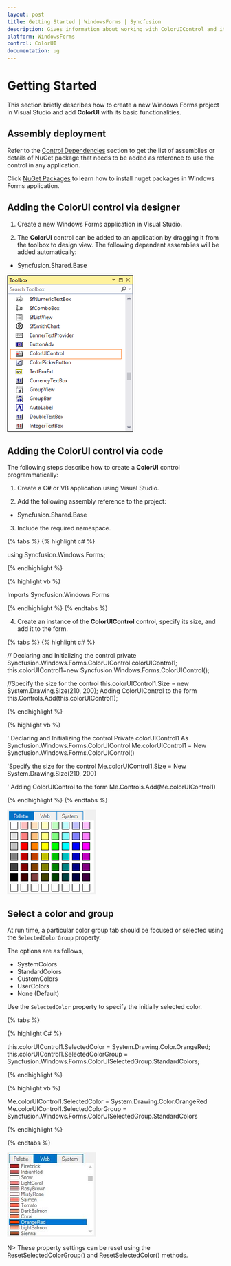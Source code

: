 ```yaml
---
layout: post
title: Getting Started | WindowsForms | Syncfusion
description: Gives information about working with ColorUIControl and its basic setting by using designer and programatically
platform: WindowsForms
control: ColorUI 
documentation: ug
---
```


# Getting Started

This section briefly describes how to create a new Windows Forms project in Visual Studio and add **ColorUI** with its basic functionalities.


## Assembly deployment

Refer to the [Control Dependencies](https://help.syncfusion.com/windowsforms/control-dependencies#coloruicontrol) section to get the list of assemblies or details of NuGet package that needs to be added as reference to use the control in any application.

Click [NuGet Packages](https://help.syncfusion.com/windowsforms/visual-studio-integration/nuget-packages) to learn how to install nuget packages in Windows Forms application.

## Adding the ColorUI control via designer

1) Create a new Windows Forms application in Visual Studio.

2) The **ColorUI** control can be added to an application by dragging it from the toolbox to design view. The following dependent assemblies will be added automatically:

* Syncfusion.Shared.Base

![Drag and drop ColorUI from toolbox](ColorUI_images/ColorUI_toolbox.png)

## Adding the ColorUI control via code

The following steps describe how to create a **ColorUI** control programmatically:

1) Create a C# or VB application using Visual Studio.

2) Add the following assembly reference to the project:

* Syncfusion.Shared.Base

3) Include the required namespace.

{% tabs %}
{% highlight c# %}

using Syncfusion.Windows.Forms;

{% endhighlight %}

{% highlight vb %}

Imports Syncfusion.Windows.Forms

{% endhighlight %}
{% endtabs %}

4) Create an instance of the **ColorUIControl** control, specify its size, and add it to the form.

{% tabs %}
{% highlight c# %}

// Declaring and Initializing the control
private Syncfusion.Windows.Forms.ColorUIControl colorUIControl1;
this.colorUIControl1=new Syncfusion.Windows.Forms.ColorUIControl();

//Specify the size for the control
this.colorUIControl1.Size = new System.Drawing.Size(210, 200);
Adding ColorUIControl to the form
this.Controls.Add(this.colorUIControl1);

{% endhighlight %}

{% highlight vb %}

' Declaring and Initializing the control
Private colorUIControl1 As Syncfusion.Windows.Forms.ColorUIControl
Me.colorUIControl1 = New Syncfusion.Windows.Forms.ColorUIControl()

'Specify the size for the control
Me.colorUIControl1.Size = New System.Drawing.Size(210, 200)

' Adding ColorUIControl to the form
Me.Controls.Add(Me.colorUIControl1)

{% endhighlight %}
{% endtabs %}

   ![ColorUIControl](ColorUI_images/ColorUI_design.png)

## Select a color and group

At run time, a particular color group tab should be focused or selected using the `SelectedColorGroup` property.

The options are as follows,

* SystemColors
* StandardColors
* CustomColors
* UserColors
* None (Default)

Use the `SelectedColor` property to specify the initially selected color.

{% tabs %}

{% highlight C# %}

this.colorUIControl1.SelectedColor = System.Drawing.Color.OrangeRed;
this.colorUIControl1.SelectedColorGroup = Syncfusion.Windows.Forms.ColorUISelectedGroup.StandardColors;

{% endhighlight %}

{% highlight vb %}

Me.colorUIControl1.SelectedColor = System.Drawing.Color.OrangeRed
Me.colorUIControl1.SelectedColorGroup = Syncfusion.Windows.Forms.ColorUISelectedGroup.StandardColors

{% endhighlight %}

{% endtabs %}

![Windows Forms ColorUIControl showing selected groups and colors](ColorUI_images/Overview_img238.jpeg)

N> These property settings can be reset using the ResetSelectedColorGroup() and ResetSelectedColor() methods.